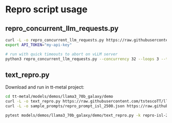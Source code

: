 # Repro script usage



## repro_concurrent_llm_requests.py

```bash
curl -L -o repro_concurrent_llm_requests.py https://raw.githubusercontent.com/tstescoTT/llm-repro-scripts/refs/heads/main/repro_concurrent_llm_requests.py
export API_TOKEN="my-api-key"

# run with quick timeouts to abort on vLLM server
python3 repro_concurrent_llm_requests.py --concurrency 32 --loops 3 --timeout 0.1
```




## text_repro.py

Download and run in tt-metal project:
```bash
cd tt-metal/models/demos/llama3_70b_galaxy/demo
curl -L -o text_repro.py https://raw.githubusercontent.com/tstescoTT/llm-repro-scripts/refs/heads/main/text_repro.py
curl -L -o sample_prompts/repro_prompt_isl_2500.json https://raw.githubusercontent.com/tstescoTT/llm-repro-scripts/refs/heads/main/sample_prompts/repro_prompt_isl_2500.json

pytest models/demos/llama3_70b_galaxy/demo/text_repro.py -k repro-isl-2500
```